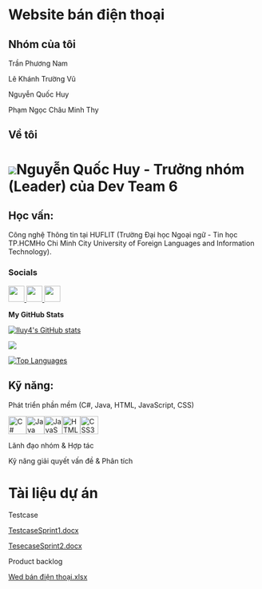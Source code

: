 # Website bán điện thoại

## Nhóm của tôi

Trần Phương Nam

Lê Khánh Trường Vũ

Nguyễn Quốc Huy

Phạm Ngọc Châu Minh Thy

## Về tôi


![](https://user-images.githubusercontent.com/18350557/176309783-0785949b-9127-417c-8b55-ab5a4333674e.gif)Nguyễn Quốc Huy - Trưởng nhóm (Leader) của Dev Team 6
=========================================================================================================================
## Học vấn:

Công nghệ Thông tin tại HUFLIT (Trường Đại học Ngoại ngữ - Tin học TP.HCMHo Chi Minh City University of Foreign Languages and Information Technology).
### Socials

<p align="left"> <a href="https://www.github.com/lluy4" target="_blank" rel="noreferrer"> <picture> <source media="(prefers-color-scheme: dark)" srcset="https://raw.githubusercontent.com/danielcranney/readme-generator/main/public/icons/socials/github-dark.svg" /> <source media="(prefers-color-scheme: light)" srcset="https://raw.githubusercontent.com/danielcranney/readme-generator/main/public/icons/socials/github.svg" /> <img src="https://raw.githubusercontent.com/danielcranney/readme-generator/main/public/icons/socials/github.svg" width="32" height="32" /> </picture> </a> <a href="https://www.x.com/lluy4" target="_blank" rel="noreferrer"> <picture> <source media="(prefers-color-scheme: dark)" srcset="https://raw.githubusercontent.com/danielcranney/readme-generator/main/public/icons/socials/twitter-dark.svg" /> <source media="(prefers-color-scheme: light)" srcset="https://raw.githubusercontent.com/danielcranney/readme-generator/main/public/icons/socials/twitter.svg" /> <img src="https://raw.githubusercontent.com/danielcranney/readme-generator/main/public/icons/socials/twitter.svg" width="32" height="32" /> </picture> </a> <a href="https://www.threads.net/@lluy4" target="_blank" rel="noreferrer"> <picture> <source media="(prefers-color-scheme: dark)" srcset="https://raw.githubusercontent.com/danielcranney/readme-generator/main/public/icons/socials/threads-dark.svg" /> <source media="(prefers-color-scheme: light)" srcset="https://raw.githubusercontent.com/danielcranney/readme-generator/main/public/icons/socials/threads.svg" /> <img src="https://raw.githubusercontent.com/danielcranney/readme-generator/main/public/icons/socials/threads.svg" width="32" height="32" /> </picture> </a></p>


<b>My GitHub Stats</b>

<a href="http://www.github.com/lluy4"><img src="https://github-readme-stats.vercel.app/api?username=lluy4&show_icons=true&hide=&count_private=true&title_color=3382ed&text_color=000000&icon_color=3382ed&bg_color=ffffff&hide_border=true&show_icons=true" alt="lluy4's GitHub stats" /></a>

<a href="http://www.github.com/lluy4"><img src="https://github-readme-streak-stats.herokuapp.com/?user=lluy4&stroke=000000&background=ffffff&ring=3382ed&fire=3382ed&currStreakNum=000000&currStreakLabel=3382ed&sideNums=000000&sideLabels=000000&dates=000000&hide_border=true" /></a>

<a href="https://github.com/lluy4" align="left"><img src="https://github-readme-stats.vercel.app/api/top-langs/?username=lluy4&langs_count=10&title_color=3382ed&text_color=000000&icon_color=3382ed&bg_color=ffffff&hide_border=true&locale=en&custom_title=Top%20%Languages" alt="Top Languages" /></a>
## Kỹ năng:

Phát triển phần mềm (C#, Java, HTML, JavaScript, CSS) <p align="left">

<a href="https://docs.microsoft.com/en-us/dotnet/csharp/" target="_blank" rel="noreferrer"><img src="https://raw.githubusercontent.com/danielcranney/readme-generator/main/public/icons/skills/csharp-colored.svg" width="36" height="36" alt="C#" /></a><a href="https://www.oracle.com/java/" target="_blank" rel="noreferrer"><img src="https://raw.githubusercontent.com/danielcranney/readme-generator/main/public/icons/skills/java-colored.svg" width="36" height="36" alt="Java" /></a><a href="https://developer.mozilla.org/en-US/docs/Web/JavaScript" target="_blank" rel="noreferrer"><img src="https://raw.githubusercontent.com/danielcranney/readme-generator/main/public/icons/skills/javascript-colored.svg" width="36" height="36" alt="JavaScript" /></a><a href="https://developer.mozilla.org/en-US/docs/Glossary/HTML5" target="_blank" rel="noreferrer"><img src="https://raw.githubusercontent.com/danielcranney/readme-generator/main/public/icons/skills/html5-colored.svg" width="36" height="36" alt="HTML5" /></a><a href="https://www.w3.org/TR/CSS/#css" target="_blank" rel="noreferrer"><img src="https://raw.githubusercontent.com/danielcranney/readme-generator/main/public/icons/skills/css3-colored.svg" width="36" height="36" alt="CSS3" /></a>
</p>


Lãnh đạo nhóm & Hợp tác

Kỹ năng giải quyết vấn đề & Phân tích

# Tài liệu dự án

Testcase 
  
  [TestcaseSprint1.docx](https://github.com/user-attachments/files/17429624/TestcaseSprint1.docx)
  
  [TesecaseSprint2.docx](https://github.com/user-attachments/files/17429629/TesecaseSprint2.docx)

  Product backlog 
  
  [Wed bán điện thoại.xlsx](https://github.com/user-attachments/files/17429729/Wed.ban.di.n.tho.i.xlsx)
